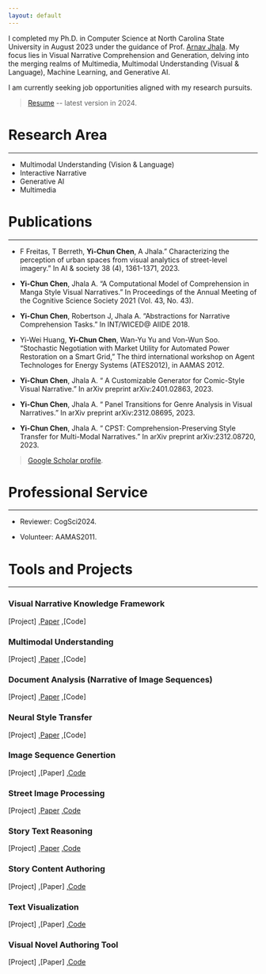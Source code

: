 ```yaml
---
layout: default
---
```


I completed my Ph.D. in Computer Science at North Carolina State University in August 2023 under the guidance of Prof. [Arnav Jhala](https://www.csc.ncsu.edu/people/ahjhala).
My focus lies in Visual Narrative Comprehension and Generation, delving into the merging realms of Multimedia, Multimodal Understanding (Visual & Language), Machine Learning, and Generative AI.

I am currently seeking job opportunities aligned with my research pursuits.

> [Resume](https://rimichen.github.io/RimiWeb/files/2023_resume_Rimi__Work.pdf) -- latest version in 2024.

# Research Area
---

- Multimodal Understanding (Vision & Language)
- Interactive Narrative
- Generative AI
- Multimedia


# Publications
---

- F Freitas, T Berreth, **Yi-Chun Chen**, A Jhala.” Characterizing the perception of urban spaces from visual analytics of street-level imagery.” In AI & society 38 (4), 1361-1371, 2023.

- **Yi-Chun Chen**, Jhala A. “A Computational Model of Comprehension in Manga Style Visual Narratives.” In Proceedings of the Annual Meeting of the Cognitive Science Society 2021 (Vol. 43, No. 43).

- **Yi-Chun Chen**, Robertson J, Jhala A. “Abstractions for Narrative Comprehension Tasks.” In INT/WICED@ AIIDE 2018.

- Yi-Wei Huang, **Yi-Chun Chen**, Wan-Yu Yu and Von-Wun Soo. “Stochastic Negotiation with Market Utility for Automated Power Restoration on a Smart Grid,” The third international workshop on Agent Technologes for Energy Systems (ATES2012), in AAMAS 2012.

- **Yi-Chun Chen**, Jhala A. “ A Customizable Generator for Comic-Style Visual Narrative.” In arXiv preprint arXiv:2401.02863, 2023.

- **Yi-Chun Chen**, Jhala A. “ Panel Transitions for Genre Analysis in Visual Narratives.” In arXiv preprint arXiv:2312.08695, 2023.

- **Yi-Chun Chen**, Jhala A. “ CPST: Comprehension-Preserving Style Transfer for Multi-Modal Narratives.” In arXiv preprint arXiv:2312.08720, 2023.


> [Google Scholar profile](https://scholar.google.com/citations?user=al9zG3YAAAAJ&hl=en).


# Professional Service
---
- Reviewer:
	CogSci2024.

- Volunteer:
	AAMAS2011.

# Tools and Projects
---
### Visual Narrative Knowledge Framework
[Project] ,[Paper](https://www.proquest.com/openview/c1be29fbfe5243f948955265f99a0276/1?pq-origsite=gscholar&cbl=18750&diss=y) ,[Code]

### Multimodal Understanding
[Project] ,[Paper](https://escholarship.org/uc/item/0cn1n4k7) ,[Code]

### Document Analysis (Narrative of Image Sequences) 
[Project] ,[Paper](http://arxiv.org/abs/2312.08720) ,[Code]

### Neural Style Transfer
[Project] ,[Paper](http://arxiv.org/abs/2312.08695) ,[Code]

### Image Sequence Genertion
[Project] ,[Paper] ,[Code](https://github.com/RimiChen/Comic-creation)

### Street Image Processing
[Project] ,[Paper](https://link.springer.com/article/10.1007/s00146-022-01592-y) ,[Code](https://github.com/RimiChen/StreetScore)

### Story Text Reasoning
[Project] ,[Paper](https://ceur-ws.org/Vol-2321/paper5.pdf) ,[Code](https://github.com/RimiChen/QAnarrative)

### Story Content Authoring
[Project] ,[Paper] ,[Code](https://github.com/RimiChen/REWRITE)

### Text Visualization
[Project] ,[Paper] ,[Code](https://github.com/RimiChen/Story-Assistant)

### Visual Novel Authoring Tool
[Project] ,[Paper] ,[Code](https://github.com/RimiChen/2016_V_SET)